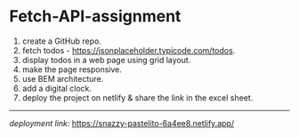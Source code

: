 # Fetch-API-assignment
1. create a GitHub repo.
2. fetch todos - https://jsonplaceholder.typicode.com/todos.
3. display todos in a web page using grid layout.
4. make the page responsive.
5. use BEM architecture.
6. add a digital clock.
7. deploy the project on netlify & share the link in the excel sheet.

---
*deployment link:* https://snazzy-pastelito-6a4ee8.netlify.app/

